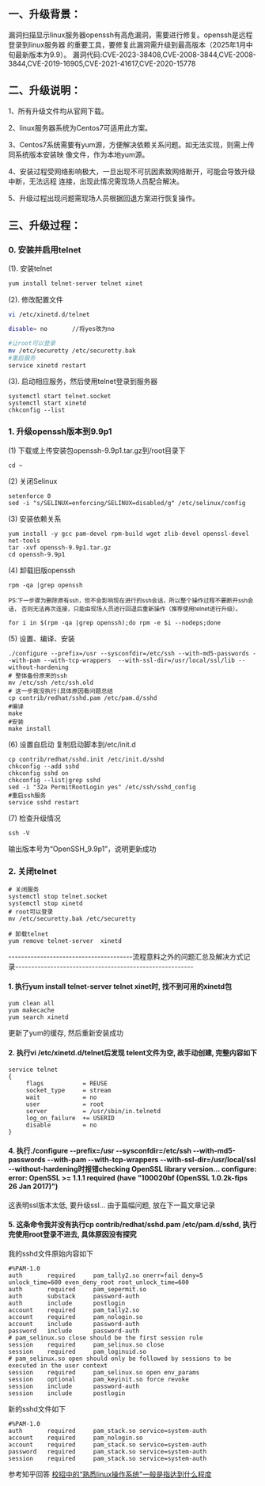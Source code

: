 
## 一、升级背景：
漏洞扫描显示linux服务器openssh有高危漏洞，需要进行修复。openssh是远程登录到linux服务器
的重要工具，要修复此漏洞需升级到最高版本（2025年1月中旬最新版本为9.9）。
漏洞代码:CVE-2023-38408,CVE-2008-3844,CVE-2008-3844,CVE-2019-16905,CVE-2021-41617,CVE-2020-15778


## 二、升级说明： 

 1、所有升级文件均从官网下载。 

 2、linux服务器系统为Centos7可适用此方案。 

 3、Centos7系统需要有yum源，方便解决依赖关系问题。如无法实现，则需上传同系统版本安装映 像文件，作为本地yum源。 

 4、安装过程受网络影响极大，一旦出现不可抗因素致网络断开，可能会导致升级中断，无法远程 连接，出现此情况需现场人员配合解决。 

 5、升级过程出现问题需现场人员根据回退方案进行恢复操作。


## 三、升级过程：
### 0. 安装并启用telnet
(1). 安装telnet
```sh
yum install telnet-server telnet xinet
```

(2). 修改配置文件
```sh
vi /etc/xinetd.d/telnet

disable= no       //将yes改为no
```
```sh
#让root可以登录
mv /etc/securetty /etc/securetty.bak
#重启服务
service xinetd restart
```

(3). 启动相应服务，然后使用telnet登录到服务器
```
systemctl start telnet.socket
systemctl start xinetd
chkconfig --list
```

### 1. 升级openssh版本到9.9p1
(1) 下载或上传安装包openssh-9.9p1.tar.gz到/root目录下
```
cd ~
```
(2) 关闭Selinux
```
setenforce 0 
sed -i "s/SELINUX=enforcing/SELINUX=disabled/g" /etc/selinux/config
```
(3) 安装依赖关系
```
yum install -y gcc pam-devel rpm-build wget zlib-devel openssl-devel net-tools
tar -xvf openssh-9.9p1.tar.gz
cd openssh-9.9p1
```

(4) 卸载旧版openssh
```
rpm -qa |grep openssh
```
<sub>PS:下一步骤为删除原有ssh，但不会影响现在进行的ssh会话，所以整个操作过程不要断开ssh会话，
否则无法再次连接，只能由现场人员进行回退后重新操作（推荐使用telnet进行升级）。</sub>

```
for i in $(rpm -qa |grep openssh);do rpm -e $i --nodeps;done
```

(5) 设置、编译、安装
```
./configure --prefix=/usr --sysconfdir=/etc/ssh --with-md5-passwords --with-pam --with-tcp-wrappers  --with-ssl-dir=/usr/local/ssl/lib --without-hardening
# 整体备份原来的ssh
mv /etc/ssh /etc/ssh.old
# 这一步我没执行(具体原因看问题总结
cp contrib/redhat/sshd.pam /etc/pam.d/sshd
#编译
make
#安装
make install
```

(6) 设置自启动
复制启动脚本到/etc/init.d
```
cp contrib/redhat/sshd.init /etc/init.d/sshd
chkconfig --add sshd
chkconfig sshd on
chkconfig --list|grep sshd
sed -i "32a PermitRootLogin yes" /etc/ssh/sshd_config
#重启ssh服务
service sshd restart
```

(7) 检查升级情况
```
ssh -V
```
输出版本号为“OpenSSH_9.9p1”，说明更新成功

### 2. 关闭telnet
```
# 关闭服务
systemctl stop telnet.socket
systemctl stop xinetd
# root可以登录
mv /etc/securetty.bak /etc/securetty

# 卸载telnet
yum remove telnet-server  xinetd
```

---------------------------------------流程意料之外的问题汇总及解决方式记录--------------------------------------------------------
#### 1. 执行yum install telnet-server telnet xinet时, 找不到可用的xinetd包
```
yum clean all
yum makecache
yum search xinetd
```
更新了yum的缓存, 然后重新安装成功

#### 2. 执行vi /etc/xinetd.d/telnet后发现 telent文件为空, 故手动创建, 完整内容如下
```
service telnet
{
     flags           = REUSE
     socket_type     = stream
     wait            = no
     user            = root
     server          = /usr/sbin/in.telnetd
     log_on_failure  += USERID
     disable         = no
}
```

#### 4. 执行./configure --prefix=/usr --sysconfdir=/etc/ssh --with-md5-passwords --with-pam --with-tcp-wrappers  --with-ssl-dir=/usr/local/ssl --without-hardening时报错checking OpenSSL library version... configure: error: OpenSSL >= 1.1.1 required (have "100020bf (OpenSSL 1.0.2k-fips  26 Jan 2017)")
这表明ssl版本太低, 要升级ssl... 由于篇幅问题, 放在下一篇文章记录


#### 5. 这条命令我并没有执行cp contrib/redhat/sshd.pam /etc/pam.d/sshd, 执行完使用root登录不进去, 具体原因没有探究
我的sshd文件原始内容如下
```
#%PAM-1.0
auth       required     pam_tally2.so onerr=fail deny=5 unlock_time=600 even_deny_root root_unlock_time=600
auth       required     pam_sepermit.so
auth       substack     password-auth
auth       include      postlogin
account    required     pam_tally2.so
account    required     pam_nologin.so
account    include      password-auth
password   include      password-auth
# pam_selinux.so close should be the first session rule
session    required     pam_selinux.so close
session    required     pam_loginuid.so
# pam_selinux.so open should only be followed by sessions to be executed in the user context
session    required     pam_selinux.so open env_params
session    optional     pam_keyinit.so force revoke
session    include      password-auth
session    include      postlogin
```
新的sshd文件如下
```
#%PAM-1.0
auth       required     pam_stack.so service=system-auth
account    required     pam_nologin.so
account    required     pam_stack.so service=system-auth
password   required     pam_stack.so service=system-auth
session    required     pam_stack.so service=system-auth
```

参考知乎回答 [校招中的“熟悉linux操作系统”一般是指达到什么程度](https://www.zhihu.com/question/517101428/answer/3041079679)

